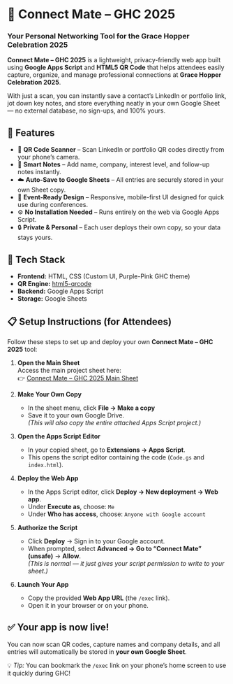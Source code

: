 # 💜 Connect Mate – GHC 2025

### Your Personal Networking Tool for the Grace Hopper Celebration 2025

**Connect Mate – GHC 2025** is a lightweight, privacy-friendly web app built using **Google Apps Script** and **HTML5 QR Code** that helps attendees easily capture, organize, and manage professional connections at **Grace Hopper Celebration 2025**.

With just a scan, you can instantly save a contact’s LinkedIn or portfolio link, jot down key notes, and store everything neatly in your own Google Sheet — no external database, no sign-ups, and 100% yours.

## 🚀 Features

- 📱 **QR Code Scanner** – Scan LinkedIn or portfolio QR codes directly from your phone’s camera.  
- 📝 **Smart Notes** – Add name, company, interest level, and follow-up notes instantly.  
- ☁️ **Auto-Save to Google Sheets** – All entries are securely stored in your own Sheet copy.  
- 🎨 **Event-Ready Design** – Responsive, mobile-first UI designed for quick use during conferences.  
- ⚙️ **No Installation Needed** – Runs entirely on the web via Google Apps Script.  
- 🔒 **Private & Personal** – Each user deploys their own copy, so your data stays yours.

## 🧠 Tech Stack

- **Frontend:** HTML, CSS (Custom UI, Purple-Pink GHC theme)  
- **QR Engine:** [html5-qrcode](https://github.com/mebjas/html5-qrcode)  
- **Backend:** Google Apps Script  
- **Storage:** Google Sheets  


## 📋 Setup Instructions (for Attendees)

Follow these steps to set up and deploy your own **Connect Mate – GHC 2025** tool:

1. **Open the Main Sheet**  
   Access the main project sheet here:  
   👉 [Connect Mate – GHC 2025 Main Sheet](https://docs.google.com/spreadsheets/d/1p3HXBzHMjKCXe8ZWfAu5HWDdTLVgxuRPpuU86l6GIOg/edit?gid=0#gid=0)

2. **Make Your Own Copy**  
   - In the sheet menu, click **File → Make a copy**  
   - Save it to your own Google Drive.  
   *(This will also copy the entire attached Apps Script project.)*

3. **Open the Apps Script Editor**  
   - In your copied sheet, go to **Extensions → Apps Script**.  
   - This opens the script editor containing the code (`Code.gs` and `index.html`).

4. **Deploy the Web App**  
   - In the Apps Script editor, click **Deploy → New deployment → Web app**.  
   - Under **Execute as**, choose: `Me`  
   - Under **Who has access**, choose: `Anyone with Google account`  

5. **Authorize the Script**  
   - Click **Deploy** → Sign in to your Google account.  
   - When prompted, select **Advanced → Go to “Connect Mate” (unsafe)** → **Allow**.  
   *(This is normal — it just gives your script permission to write to your sheet.)*

6. **Launch Your App**  
   - Copy the provided **Web App URL** (the `/exec` link).  
   - Open it in your browser or on your phone.


##  ✅ Your app is now live!
You can now scan QR codes, capture names and company details, and all entries will automatically be stored in **your own Google Sheet**.

💡 *Tip:* You can bookmark the `/exec` link on your phone’s home screen to use it quickly during GHC!

